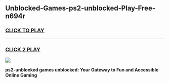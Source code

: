 
## Unblocked-Games-ps2-unblocked-Play-Free-n694r
<h3>
<a href="https://premium76.site?title=ps2-unblocked&ref=20M">CLICK TO PLAY</a></h3>
<hr>

<h3>
<a href="https://premium76.site?title=ps2-unblocked&ref=20M">CLICK 2 PLAY</a>
  
</h3>

<a href="https://premium76.site?title=ps2-unblocked&ref=19M"><img src="https://clearcache.store/games.png"></a>


**ps2-unblocked games unblocked: Your Gateway to Fun and Accessible Online Gaming**
